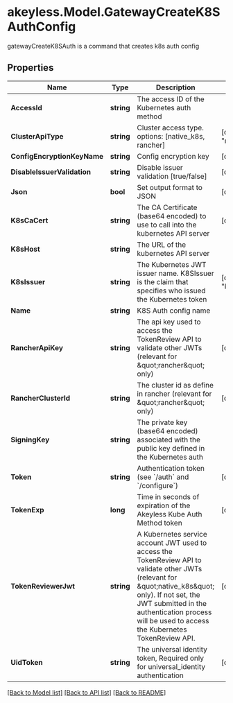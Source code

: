 # akeyless.Model.GatewayCreateK8SAuthConfig
gatewayCreateK8SAuth is a command that creates k8s auth config

## Properties

Name | Type | Description | Notes
------------ | ------------- | ------------- | -------------
**AccessId** | **string** | The access ID of the Kubernetes auth method | 
**ClusterApiType** | **string** | Cluster access type. options: [native_k8s, rancher] | [optional] [default to "native_k8s"]
**ConfigEncryptionKeyName** | **string** | Config encryption key | [optional] 
**DisableIssuerValidation** | **string** | Disable issuer validation [true/false] | [optional] 
**Json** | **bool** | Set output format to JSON | [optional] [default to false]
**K8sCaCert** | **string** | The CA Certificate (base64 encoded) to use to call into the kubernetes API server | [optional] 
**K8sHost** | **string** | The URL of the kubernetes API server | 
**K8sIssuer** | **string** | The Kubernetes JWT issuer name. K8SIssuer is the claim that specifies who issued the Kubernetes token | [optional] [default to "kubernetes/serviceaccount"]
**Name** | **string** | K8S Auth config name | 
**RancherApiKey** | **string** | The api key used to access the TokenReview API to validate other JWTs (relevant for \&quot;rancher\&quot; only) | [optional] 
**RancherClusterId** | **string** | The cluster id as define in rancher (relevant for \&quot;rancher\&quot; only) | [optional] 
**SigningKey** | **string** | The private key (base64 encoded) associated with the public key defined in the Kubernetes auth | 
**Token** | **string** | Authentication token (see &#x60;/auth&#x60; and &#x60;/configure&#x60;) | [optional] 
**TokenExp** | **long** | Time in seconds of expiration of the Akeyless Kube Auth Method token | [optional] [default to 300]
**TokenReviewerJwt** | **string** | A Kubernetes service account JWT used to access the TokenReview API to validate other JWTs (relevant for \&quot;native_k8s\&quot; only). If not set, the JWT submitted in the authentication process will be used to access the Kubernetes TokenReview API. | [optional] 
**UidToken** | **string** | The universal identity token, Required only for universal_identity authentication | [optional] 

[[Back to Model list]](../README.md#documentation-for-models) [[Back to API list]](../README.md#documentation-for-api-endpoints) [[Back to README]](../README.md)

